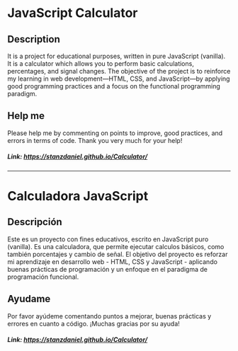 # JavaScript Calculator

## Description

It is a project for educational purposes, written in pure JavaScript (vanilla). It is a calculator which allows you to perform basic calculations, percentages, and signal changes.
The objective of the project is to reinforce my learning in web development—HTML, CSS, and JavaScript—by applying good programming practices
and a focus on the functional programming paradigm.

## Help me

Please help me by commenting on points to improve, good practices, and errors in terms of code. Thank you very much for your help!

##### *Link:* https://stanzdaniel.github.io/Calculator/

***

# Calculadora JavaScript 

## Descripción

Este es un proyecto con fines educativos, escrito en JavaScript puro (vanilla). Es una calculadora, que permite ejecutar calculos básicos, como también porcentajes y cambio de señal. 
El objetivo del proyecto es reforzar mi aprendizaje en desarrollo web - HTML, CSS y JavaScript - aplicando buenas prácticas de programación
y un enfoque en el paradigma de programación funcional. 

## Ayudame

Por favor ayúdeme comentando puntos a mejorar, buenas prácticas y errores en cuanto a código. ¡Muchas gracias por su ayuda!

##### *Link:* https://stanzdaniel.github.io/Calculator/
